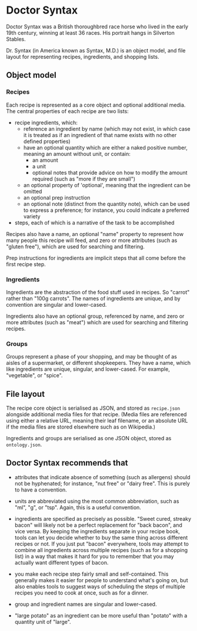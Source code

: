 # Doctor Syntax

Doctor Syntax was a British thoroughbred race horse
who lived in the early 19th century,
winning at least 36 races.
His portrait hangs in Silverton Stables.

Dr. Syntax (in America known as Syntax, M.D.)
is an object model, and file layout
for representing recipes, ingredients, and shopping lists.

## Object model

### Recipes

Each recipe is represented as a core object and optional additional media.
The central properties of each recipe are two lists:

* recipe ingredients, which:
    * reference an ingredient by name (which may not exist,
      in which case it is treated as if an ingredient of that name exists
      with no other defined properties)
    * have an optional quantity which are either a naked
      positive number, meaning an amount without unit, or contain:
        * an amount
        * a unit
        * optional notes that provide advice on how to modify the amount
          required (such as "more if they are small")
    * an optional property of 'optional', meaning that the ingredient can be
      omitted
    * an optional prep instruction
    * an optional note (distinct from the quantity note), which can be used
      to express a preference; for instance, you could indicate a preferred
      variety
* steps, each of which is a narrative of the task to be accomplished

Recipes also have a name, an optional "name" property to represent how many
people this recipe will feed, and zero or more attributes (such as "gluten
free"), which are used for searching and filtering.

Prep instructions for ingredients are implicit steps that all come before
the first recipe step.

### Ingredients

Ingredients are the abstraction of the food stuff used in recipes. So
"carrot" rather than "100g carrots". The names of ingredients are unique,
and by convention are singular and lower-cased.

Ingredients also have an optional group, referenced by name, and zero or
more attributes (such as "meat") which are used for searching and filtering
recipes.

### Groups

Groups represent a phase of your shopping, and may be thought of as aisles
of a supermarket, or different shopkeepers. They have a name, which like
ingredients are unique, singular, and lower-cased. For example, "vegetable",
or "spice".

## File layout

The recipe core object is serialised as JSON, and stored as `recipe.json`
alongside additional media files for that recipe. (Media files are
referenced using either a relative URL, meaning their leaf filename, or an
absolute URL if the media files are stored elsewhere such as on Wikipedia.)

Ingredients and groups are serialised as one JSON object, stored as
`ontology.json`.

## Doctor Syntax recommends that

* attributes that indicate absence of something (such as allergens) should
  not be hyphenated; for instance, "nut free" or "dairy free". This is purely
  to have a convention.

* units are abbreviated using the most common abbreviation, such as "ml",
  "g", or "tsp". Again, this is a useful convention.

* ingredients are specified as precisely as possible. "Sweet cured, streaky
  bacon" will likely not be a perfect replacement for "back bacon", and vice
  versa. By keeping the ingredients separate in your recipe book, tools can
  let you decide whether to buy the same thing across different recipes or
  not. If you just put "bacon" everywhere, tools may attempt to combine all
  ingredients across multiple recipes (such as for a shopping list) in a way
  that makes it hard for you to remember that you may actually want
  different types of bacon.

* you make each recipe step fairly small and self-contained. This generally
  makes it easier for people to understand what's going on, but also enables
  tools to suggest ways of scheduling the steps of multiple recipes you need
  to cook at once, such as for a dinner.

* group and ingredient names are singular and lower-cased.

* "large potato" as an ingredient can be more useful than "potato" with a
  quantity unit of "large".
